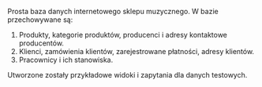 Prosta baza danych internetowego sklepu muzycznego.
W bazie przechowywane są:

1. Produkty, kategorie produktów, producenci i adresy kontaktowe producentów.
2. Klienci, zamówienia klientów, zarejestrowane płatności, adresy klientów.
3. Pracownicy i ich stanowiska.

Utworzone zostały przykładowe widoki i zapytania dla danych testowych.
